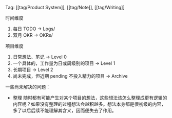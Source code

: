 Tag: [[tag/Product System]], [[tag/Note]], [[tag/Writing]]

时间维度

1. 每日 TODO -> Logs/
2. 双月 OKR -> OKRs/

项目维度

1. 日常想法、笔记 -> Level 0
2. 一个具体的，工作量为日或周级别的项目 -> Level 1
3. 长期项目 -> Level 2
4. 尚未完成，但近期 pending 不投入精力的项目 -> Archive

一些尚未解决的问题：
- 整理
    随时都有可能产生对某个项目的想法，这些想法该怎么整理成更有逻辑的内容呢？如果没有整理的过程想法会越积越多。想法本身都是很初级的内容，多了以后后续不能理解其含义，因而便失去了作用。
